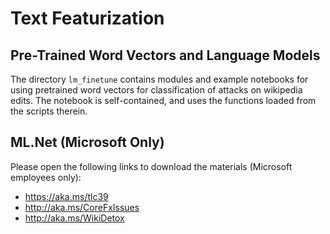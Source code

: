 # Text Featurization

## Pre-Trained Word Vectors and Language Models

The directory `lm_finetune` contains modules and example notebooks for using pretrained word vectors for classification of attacks on wikipedia edits. The notebook is self-contained, and uses the functions loaded from the scripts therein. 


## ML.Net (Microsoft Only)


Please open the following links to download the materials (Microsoft employees only):

- https://aka.ms/tlc39
- http://aka.ms/CoreFxIssues
- http://aka.ms/WikiDetox
